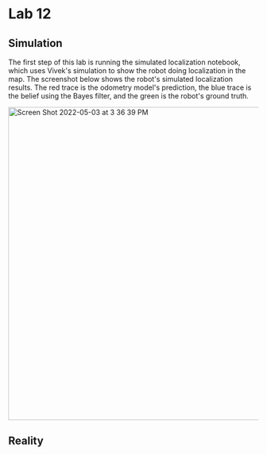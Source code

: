 # Lab 12

## Simulation
The first step of this lab is running the simulated localization notebook, which uses Vivek's simulation to show the robot doing localization in the map. 
The screenshot below shows the robot's simulated localization results. The red trace is the odometry model's prediction, the blue trace is the belief using the Bayes filter, and the green is the robot's ground truth. 

<img width="631" alt="Screen Shot 2022-05-03 at 3 36 39 PM" src="https://user-images.githubusercontent.com/71809396/168680471-5c9ebc90-1e50-4b04-b3ea-0daa3599f804.png">

## Reality

